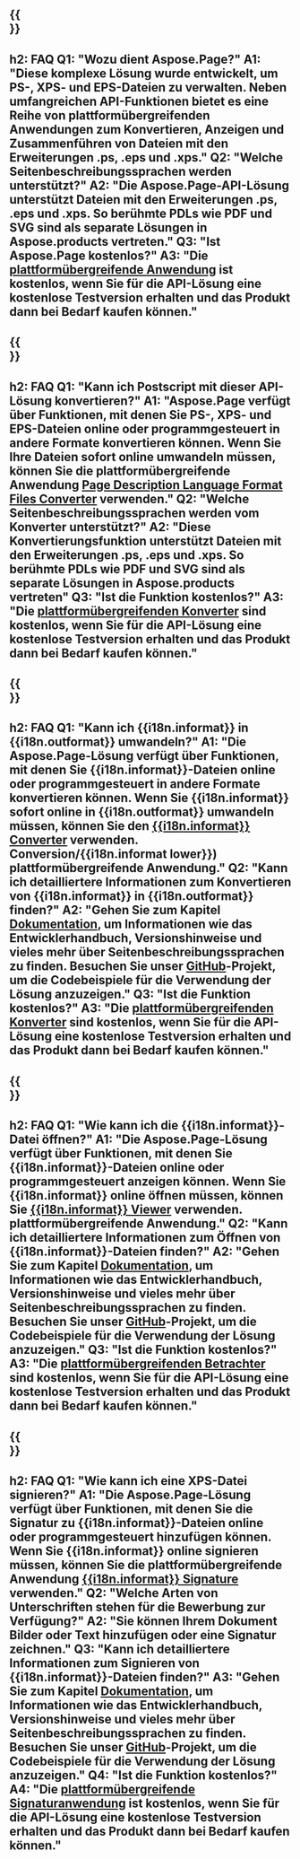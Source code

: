 ﻿---
translation: true
deploy: false
---

{{<section faq>}}
---
h2: FAQ
Q1: "Wozu dient Aspose.Page?"
A1: "Diese komplexe Lösung wurde entwickelt, um PS-, XPS- und EPS-Dateien zu verwalten. Neben umfangreichen API-Funktionen bietet es eine Reihe von plattformübergreifenden Anwendungen zum Konvertieren, Anzeigen und Zusammenführen von Dateien mit den Erweiterungen .ps, .eps und .xps."
Q2: "Welche Seitenbeschreibungssprachen werden unterstützt?"
A2: "Die Aspose.Page-API-Lösung unterstützt Dateien mit den Erweiterungen .ps, .eps und .xps. So berühmte PDLs wie PDF und SVG sind als separate Lösungen in Aspose.products vertreten."
Q3: "Ist Aspose.Page kostenlos?"
A3: "Die [plattformübergreifende Anwendung](https://products.aspose.app/page/applications) ist kostenlos, wenn Sie für die API-Lösung eine kostenlose Testversion erhalten und das Produkt dann bei Bedarf kaufen können."
---

{{<section faq-converter>}}
---
h2: FAQ
Q1: "Kann ich Postscript mit dieser API-Lösung konvertieren?"
A1: "Aspose.Page verfügt über Funktionen, mit denen Sie PS-, XPS- und EPS-Dateien online oder programmgesteuert in andere Formate konvertieren können. Wenn Sie Ihre Dateien sofort online umwandeln müssen, können Sie die plattformübergreifende Anwendung [Page Description Language Format Files Converter](https://products.aspose.app/page/conversion/) verwenden."
Q2: "Welche Seitenbeschreibungssprachen werden vom Konverter unterstützt?"
A2: "Diese Konvertierungsfunktion unterstützt Dateien mit den Erweiterungen .ps, .eps und .xps. So berühmte PDLs wie PDF und SVG sind als separate Lösungen in Aspose.products vertreten"
Q3: "Ist die Funktion kostenlos?"
A3: "Die [plattformübergreifenden Konverter](https://products.aspose.app/page/conversion) sind kostenlos, wenn Sie für die API-Lösung eine kostenlose Testversion erhalten und das Produkt dann bei Bedarf kaufen können."
---

{{<section faq-converter-child>}}
---
h2: FAQ
Q1: "Kann ich {{i18n.informat}} in {{i18n.outformat}} umwandeln?"
A1: "Die Aspose.Page-Lösung verfügt über Funktionen, mit denen Sie {{i18n.informat}}-Dateien online oder programmgesteuert in andere Formate konvertieren können. Wenn Sie {{i18n.informat}} sofort online in {{i18n.outformat}} umwandeln müssen, können Sie den [{{i18n.informat}} Converter](https://products.aspose.app/page/) verwenden. Conversion/{{i18n.informat lower}}) plattformübergreifende Anwendung."
Q2: "Kann ich detailliertere Informationen zum Konvertieren von {{i18n.informat}} in {{i18n.outformat}} finden?"
A2: "Gehen Sie zum Kapitel [Dokumentation](https://docs.aspose.com/page/), um Informationen wie das Entwicklerhandbuch, Versionshinweise und vieles mehr über Seitenbeschreibungssprachen zu finden. Besuchen Sie unser [GitHub](https://github.com/aspose-page)-Projekt, um die Codebeispiele für die Verwendung der Lösung anzuzeigen."
Q3: "Ist die Funktion kostenlos?"
A3: "Die [plattformübergreifenden Konverter](https://products.aspose.app/page/conversion) sind kostenlos, wenn Sie für die API-Lösung eine kostenlose Testversion erhalten und das Produkt dann bei Bedarf kaufen können."
---

{{<section faq-viewer-child>}}
---
h2: FAQ
Q1: "Wie kann ich die {{i18n.informat}}-Datei öffnen?"
A1: "Die Aspose.Page-Lösung verfügt über Funktionen, mit denen Sie {{i18n.informat}}-Dateien online oder programmgesteuert anzeigen können. Wenn Sie {{i18n.informat}} online öffnen müssen, können Sie [{{i18n.informat}} Viewer](https://products.aspose.app/page/conversion/{{i18n.informatlower}}) verwenden. plattformübergreifende Anwendung."
Q2: "Kann ich detailliertere Informationen zum Öffnen von {{i18n.informat}}-Dateien finden?"
A2: "Gehen Sie zum Kapitel [Dokumentation](https://docs.aspose.com/page/), um Informationen wie das Entwicklerhandbuch, Versionshinweise und vieles mehr über Seitenbeschreibungssprachen zu finden. Besuchen Sie unser [GitHub](https://github.com/aspose-page)-Projekt, um die Codebeispiele für die Verwendung der Lösung anzuzeigen."
Q3: "Ist die Funktion kostenlos?"
A3: "Die [plattformübergreifenden Betrachter](https://products.aspose.app/page/viewer) sind kostenlos, wenn Sie für die API-Lösung eine kostenlose Testversion erhalten und das Produkt dann bei Bedarf kaufen können."
---

{{<section faq-signature-child>}}
---
h2: FAQ
Q1: "Wie kann ich eine XPS-Datei signieren?"
A1: "Die Aspose.Page-Lösung verfügt über Funktionen, mit denen Sie die Signatur zu {{i18n.informat}}-Dateien online oder programmgesteuert hinzufügen können. Wenn Sie {{i18n.informat}} online signieren müssen, können Sie die plattformübergreifende Anwendung [{{i18n.informat}} Signature](https://products.aspose.app/page/signature) verwenden."
Q2: "Welche Arten von Unterschriften stehen für die Bewerbung zur Verfügung?"
A2: "Sie können Ihrem Dokument Bilder oder Text hinzufügen oder eine Signatur zeichnen."
Q3: "Kann ich detailliertere Informationen zum Signieren von {{i18n.informat}}-Dateien finden?"
A3: "Gehen Sie zum Kapitel [Dokumentation](https://docs.aspose.com/page/), um Informationen wie das Entwicklerhandbuch, Versionshinweise und vieles mehr über Seitenbeschreibungssprachen zu finden. Besuchen Sie unser [GitHub](https://github.com/aspose-page)-Projekt, um die Codebeispiele für die Verwendung der Lösung anzuzeigen."
Q4: "Ist die Funktion kostenlos?"
A4: "Die [plattformübergreifende Signaturanwendung](https://products.aspose.app/page/viewer) ist kostenlos, wenn Sie für die API-Lösung eine kostenlose Testversion erhalten und das Produkt dann bei Bedarf kaufen können."
---